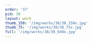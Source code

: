 ```yaml
---
order: '37'
pid: 38
layout: work
thumb_150: '/img/works/38/38_150x.jpg'
thumb_75: '/img/works/38/38_75x.jpg'
full: '/img/works/38/38_640x.jpg'
---
```

